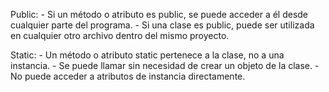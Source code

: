 Public:
    - Si un método o atributo es public, se puede acceder a él desde cualquier parte del programa.
    - Si una clase es public, puede ser utilizada en cualquier otro archivo dentro del mismo proyecto.

Static: 
    - Un método o atributo static pertenece a la clase, no a una instancia.
    - Se puede llamar sin necesidad de crear un objeto de la clase.
    - No puede acceder a atributos de instancia directamente.
